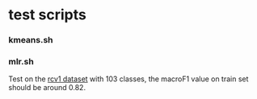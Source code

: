 test scripts
===============

### kmeans.sh


### mlr.sh

Test on the [rcv1 dataset](http://www.ai.mit.edu/projects/jmlr/papers/volume5/lewis04a/lyrl2004_rcv1v2_README.htm)
with 103 classes, the macroF1 value on train set should be around 0.82.



